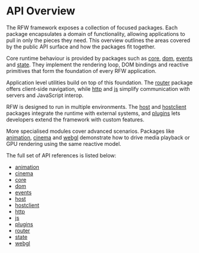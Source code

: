 # API Overview

The RFW framework exposes a collection of focused packages. Each package
encapsulates a domain of functionality, allowing applications to pull in
only the pieces they need. This overview outlines the areas covered by the
public API surface and how the packages fit together.

Core runtime behaviour is provided by packages such as
[core](core.md), [dom](dom.md), [events](events.md) and
[state](state.md). They implement the rendering loop, DOM bindings and
reactive primitives that form the foundation of every RFW application.

Application level utilities build on top of this foundation. The
[router](router.md) package offers client‑side navigation, while
[http](http.md) and [js](js.md) simplify communication with servers and
JavaScript interop.

RFW is designed to run in multiple environments. The [host](host.md) and
[hostclient](hostclient.md) packages integrate the runtime with external
systems, and [plugins](plugins.md) lets developers extend the framework
with custom features.

More specialised modules cover advanced scenarios. Packages like
[animation](animation.md), [cinema](cinema.md) and
[webgl](webgl.md) demonstrate how to drive media playback or GPU
rendering using the same reactive model.

The full set of API references is listed below:

- [animation](animation.md)
- [cinema](cinema.md)
- [core](core.md)
- [dom](dom.md)
- [events](events.md)
- [host](host.md)
- [hostclient](hostclient.md)
- [http](http.md)
- [js](js.md)
- [plugins](plugins.md)
- [router](router.md)
- [state](state.md)
- [webgl](webgl.md)
